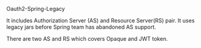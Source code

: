 Oauth2-Spring-Legacy

It includes Authorization Server (AS) and Resource Server(RS) pair.
It uses legacy jars before Spring team has abandoned AS support.

There are two AS and RS which covers Opaque and JWT token.

